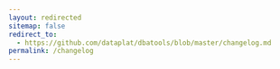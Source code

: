 ```yaml
---
layout: redirected
sitemap: false
redirect_to:
  - https://github.com/dataplat/dbatools/blob/master/changelog.md
permalink: /changelog
---
```

